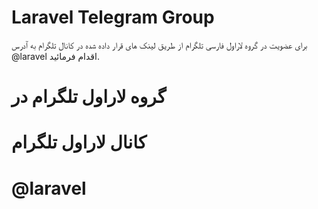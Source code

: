 # Laravel Telegram Group
برای عضویت در گروه لاراول فارسی تلگرام از طریق لینک های قرار داده شده در کانال تلگرام به ٱدرس
 @laravel 
اقدام فرمائید.

# گروه لاراول تلگرام در
# کانال لاراول تلگرام
# @laravel

